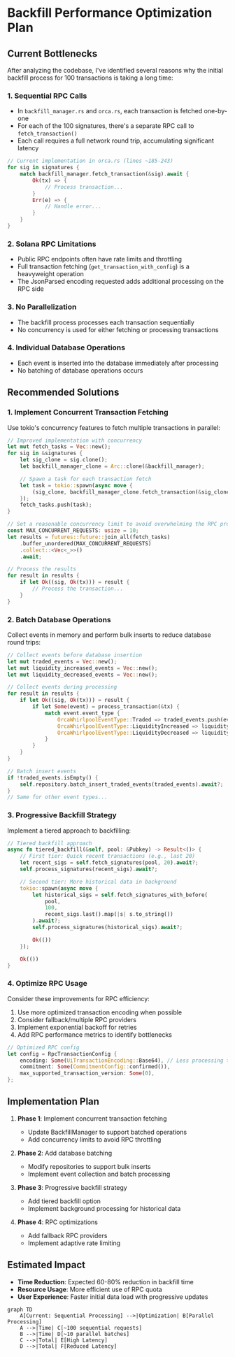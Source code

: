 # Backfill Performance Optimization Plan

## Current Bottlenecks

After analyzing the codebase, I've identified several reasons why the initial backfill process for 100 transactions is taking a long time:

### 1. Sequential RPC Calls

- In `backfill_manager.rs` and `orca.rs`, each transaction is fetched one-by-one
- For each of the 100 signatures, there's a separate RPC call to `fetch_transaction()`
- Each call requires a full network round trip, accumulating significant latency

```rust
// Current implementation in orca.rs (lines ~185-243)
for sig in signatures {
    match backfill_manager.fetch_transaction(&sig).await {
        Ok(tx) => {
            // Process transaction...
        }
        Err(e) => {
            // Handle error...
        }
    }
}
```

### 2. Solana RPC Limitations

- Public RPC endpoints often have rate limits and throttling
- Full transaction fetching (`get_transaction_with_config`) is a heavyweight operation
- The JsonParsed encoding requested adds additional processing on the RPC side

### 3. No Parallelization

- The backfill process processes each transaction sequentially
- No concurrency is used for either fetching or processing transactions

### 4. Individual Database Operations

- Each event is inserted into the database immediately after processing
- No batching of database operations occurs

## Recommended Solutions

### 1. Implement Concurrent Transaction Fetching

Use tokio's concurrency features to fetch multiple transactions in parallel:

```rust
// Improved implementation with concurrency
let mut fetch_tasks = Vec::new();
for sig in &signatures {
    let sig_clone = sig.clone();
    let backfill_manager_clone = Arc::clone(&backfill_manager);

    // Spawn a task for each transaction fetch
    let task = tokio::spawn(async move {
        (sig_clone, backfill_manager_clone.fetch_transaction(&sig_clone).await)
    });
    fetch_tasks.push(task);
}

// Set a reasonable concurrency limit to avoid overwhelming the RPC provider
const MAX_CONCURRENT_REQUESTS: usize = 10;
let results = futures::future::join_all(fetch_tasks)
    .buffer_unordered(MAX_CONCURRENT_REQUESTS)
    .collect::<Vec<_>>()
    .await;

// Process the results
for result in results {
    if let Ok((sig, Ok(tx))) = result {
        // Process the transaction...
    }
}
```

### 2. Batch Database Operations

Collect events in memory and perform bulk inserts to reduce database round trips:

```rust
// Collect events before database insertion
let mut traded_events = Vec::new();
let mut liquidity_increased_events = Vec::new();
let mut liquidity_decreased_events = Vec::new();

// Collect events during processing
for result in results {
    if let Ok((sig, Ok(tx))) = result {
        if let Some(event) = process_transaction(&tx) {
            match event.event_type {
                OrcaWhirlpoolEventType::Traded => traded_events.push(event),
                OrcaWhirlpoolEventType::LiquidityIncreased => liquidity_increased_events.push(event),
                OrcaWhirlpoolEventType::LiquidityDecreased => liquidity_decreased_events.push(event),
            }
        }
    }
}

// Batch insert events
if !traded_events.isEmpty() {
    self.repository.batch_insert_traded_events(traded_events).await?;
}
// Same for other event types...
```

### 3. Progressive Backfill Strategy

Implement a tiered approach to backfilling:

```rust
// Tiered backfill approach
async fn tiered_backfill(&self, pool: &Pubkey) -> Result<()> {
    // First tier: Quick recent transactions (e.g., last 20)
    let recent_sigs = self.fetch_signatures(pool, 20).await?;
    self.process_signatures(recent_sigs).await?;

    // Second tier: More historical data in background
    tokio::spawn(async move {
        let historical_sigs = self.fetch_signatures_with_before(
            pool,
            100,
            recent_sigs.last().map(|s| s.to_string())
        ).await?;
        self.process_signatures(historical_sigs).await?;

        Ok(())
    });

    Ok(())
}
```

### 4. Optimize RPC Usage

Consider these improvements for RPC efficiency:

1. Use more optimized transaction encoding when possible
2. Consider fallback/multiple RPC providers
3. Implement exponential backoff for retries
4. Add RPC performance metrics to identify bottlenecks

```rust
// Optimized RPC config
let config = RpcTransactionConfig {
    encoding: Some(UiTransactionEncoding::Base64), // Less processing than JsonParsed
    commitment: Some(CommitmentConfig::confirmed()),
    max_supported_transaction_version: Some(0),
};
```

## Implementation Plan

1. **Phase 1**: Implement concurrent transaction fetching

   - Update BackfillManager to support batched operations
   - Add concurrency limits to avoid RPC throttling

2. **Phase 2**: Add database batching

   - Modify repositories to support bulk inserts
   - Implement event collection and batch processing

3. **Phase 3**: Progressive backfill strategy

   - Add tiered backfill option
   - Implement background processing for historical data

4. **Phase 4**: RPC optimizations
   - Add fallback RPC providers
   - Implement adaptive rate limiting

## Estimated Impact

- **Time Reduction**: Expected 60-80% reduction in backfill time
- **Resource Usage**: More efficient use of RPC quota
- **User Experience**: Faster initial data load with progressive updates

```mermaid
graph TD
    A[Current: Sequential Processing] -->|Optimization| B[Parallel Processing]
    A -->|Time| C[~100 sequential requests]
    B -->|Time| D[~10 parallel batches]
    C -->|Total| E[High Latency]
    D -->|Total| F[Reduced Latency]
```
